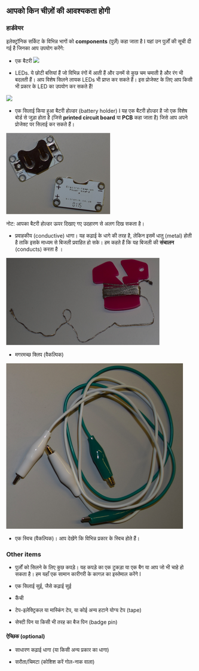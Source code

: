 ## आपको किन चीज़ों की आवश्यकता होगी

### हार्डवेयर

इलेक्ट्रॉनिक सर्किट के विभिन्न भागों को **components** (पुर्ज़े) कहा जाता है I यहां उन पुर्ज़ों की सूची दी गई है जिनका आप उपयोग करेंगे:

+ एक बैटरी ![](images/batteries.png)

+ LEDs. ये छोटी बत्तियां हैं जो विभिन्न रंगों में आती हैं और उनमें से कुछ चम चमाती है और रंग भी बदलती हैं। आप विशेष सिलने लायक LEDs भी प्राप्त कर सकते हैं। इस प्रोजेक्ट के लिए आप किसी भी प्रकार के LED का उपयोग कर सकते हैं!

![](images/LEDs_mix.png)

+ एक सिलाई किया हुआ बैटरी होल्डर (battery holder) I यह एक बैटरी होल्डर है जो एक विशेष बोर्ड से जुड़ा होता है (जिसे **printed circuit board** या **PCB** कहा जाता है) जिसे आप अपने प्रोजेक्ट पर सिलाई कर सकते हैं।

![](images/battery_holders.png)

नोट: आपका बैटरी होल्डर ऊपर दिखाए गए उदहारण से अलग दिख सकता है।

+ प्रवाहकीय (conductive) धागा। यह कढ़ाई के धागे की तरह है, लेकिन इसमें धातु (metal) होती है ताकि इसके माध्यम से बिजली प्रवाहित हो सके। हम कहते हैं कि यह बिजली की **संचालन** (conducts) करता है ।

![](images/thread.png)

+ मगरमच्छ क्लिप (वैकल्पिक)

![](images/crocs.png)

+ एक स्विच (वैकल्पिक)। आप देखेंगे कि विभिन्न प्रकार के स्विच होते हैं।

### Other items

+ पुर्ज़ों को सिलने के लिए कुछ कपड़े। यह कपड़े का एक टुकड़ा या एक बैग या आप जो भी चाहे हो सकता है। हम यहाँ एक सामान कारीगरी के कागज़ का इस्तेमाल करेंगे I

+ एक सिलाई सुई, जैसे कढ़ाई सुई

+ कैंची

+ टेप-इलेक्ट्रिकल या मास्किंग टेप, या कोई अन्य हटाने योग्य टेप (tape)

+ सेफ्टी पिन या किसी भी तरह का बैज पिन (badge pin)

#### ऐच्छिक (optional)

+ साधारण कढ़ाई धागा (या किसी अन्य प्रकार का धागा)

+ सरौता/चिमटा (कोशिश करें गोल-नाक वाला)
 
